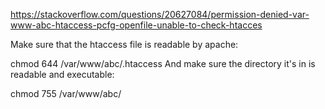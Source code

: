 https://stackoverflow.com/questions/20627084/permission-denied-var-www-abc-htaccess-pcfg-openfile-unable-to-check-htacces

Make sure that the htaccess file is readable by apache:

chmod 644 /var/www/abc/.htaccess 
And make sure the directory it's in is readable and executable:

chmod 755 /var/www/abc/

